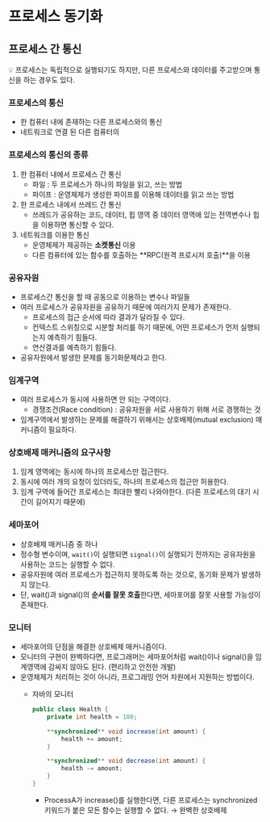 # 프로세스 동기화

## 프로세스 간 통신

💡 프로세스는 독립적으로 실행되기도 하지만, 다른 프로세스와 데이터를 주고받으며 통신을 하는 경우도 있다.

### 프로세스의 통신

* 한 컴퓨터 내에 존재하는 다른 프로세스와의 통신
* 네트워크로 연결 된 다른 컴퓨터의

### 프로세스의 통신의 종류

1. 한 컴퓨터 내에서 프로세스 간 통신
   * 파일 : 두 프로세스가 하나의 파일을 읽고, 쓰는 방법
   * 파이프 : 운영체제가 생성한 파이프를 이용해 데이터를 읽고 쓰는 방법
2. 한 프로세스 내에서 쓰레드 간 통신
   * 쓰레드가 공유하는 코드, 데이터, 힙 영역 중 데이터 영역에 있는 전역변수나 힙을 이용하면 통신할 수 있다.
3. 네트워크를 이용한 통신
   * 운영체제가 제공하는 **소켓통신** 이용
   * 다른 컴퓨터에 있는 함수를 호출하는 \*\*RPC(원격 프로시저 호출)\*\*을 이용



### 공유자원

* 프로세스간 통신을 할 때 공동으로 이용하는 변수나 파일들
* 여러 프로세스가 공유자원을 공유하기 때문에 여러가지 문제가 존재한다.
  * 프로세스의 접근 순서에 따라 결과가 달라질 수 있다.
  * 컨텍스트 스위칭으로 시분할 처리를 하기 때문에, 어떤 프로세스가 먼저 실행되는지 예측하기 힘들다.
  * 연산결과를 예측하기 힘들다.
* 공유자원에서 발생한 문제를 동기화문제라고 한다.

### 임계구역

* 여러 프로세스가 동시에 사용하면 안 되는 구역이다.
  * 경쟁조건(Race condition) : 공유자원을 서로 사용하기 위해 서로 경쟁하는 것
* 임계구역에서 발생하는 문제를 해결하기 위해서는 상호배제(mutual exclusion) 매커니즘이 필요하다.

### 상호배제 매커니즘의 요구사항

1. 임계 영역에는 동시에 하나의 프로세스만 접근한다.
2. 동시에 여러 개의 요청이 있더라도, 하나의 프로세스의 접근만 허용한다.
3. 임계 구역에 들어간 프로세스는 최대한 빨리 나와야한다. (다른 프로세스의 대기 시간이 길어지기 때문에)

### 세마포어

* 상호배제 매커니즘 중 하나
* 정수형 변수이며, `wait()`이 실행되면 `signal()`이 실행되기 전까지는 공유자원을 사용하는 코드는 실행할 수 없다.
* 공유자원에 여러 프로세스가 접근하지 못하도록 하는 것으로, 동기화 문제가 발생하지 않는다.
* 단, wait()과 signal()의 **순서를 잘못 호출**한다면, 세마포어를 잘못 사용할 가능성이 존재한다.

### 모니터

* 세마포어의 단점을 해결한 상호배제 매커니즘이다.
* 모니터의 구현이 완벽하다면, 프로그래머는 세마포어처럼 wait()이나 signal()을 임계영역에 감싸지 않아도 된다. (편리하고 안전한 개발)
* 운영체제가 처리하는 것이 아니라, 프로그래밍 언어 차원에서 지원하는 방법이다.
  *   자바의 모니터

      ```java
      public class Health {
          private int health = 100;

          **synchronized** void increase(int amount) {
              health += amount;
          }

          **synchronized** void decrease(int amount) {
              health -= amount;
          }
      }
      ```

      * ProcessA가 increase()를 실행한다면, 다른 프로세스는 synchronized키워드가 붙은 모든 함수는 실행할 수 없다. → 완벽한 상호배제
